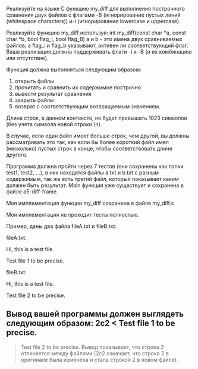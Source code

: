 Реализуйте на языке C функцию my_diff для выполнения построчного сравнения двух файлов с флагами -B (игнорирование пустых линий (whitespace characters)) и-i (игнорирование lowercase и uppercase).

Реализуйте функцию my_diff используя:
int my_diff(const char *a, const char *b, bool flag_i, bool flag_B)
a и b - это имена двух сравниваемых файлов, а flag_i и flag_b указывают, активен ли соответствующий флаг.
Ваша реализация должна поддерживать флаги -i и -B (и их комбинацию или отсутствие). 

Функция должна выполняться следующим образом:
1. открыть файлы
2. прочитать и сравнить их содержимое построчно
3. вывести результат сравнения
4. закрыть файлы
5. возврат с соответствующим возвращаемым значением. 

Длина строк, в данном контексте, не будет превышать 1023 символов (без учета символа новой строки \n). 

В случае, если один файл имеет больше строк, чем другой, вы должны рассматривать это так, как если бы более короткий файл имел (несколько) пустых строк в конце, чтобы соответствовать длине другого.

Программа должна пройти через 7 тестов (они сохранены как папки test1, test2, ...), в них находятся файлы а.txt и b.txt с разным содержимым, так же есть третий файл, который показывает каким должен быть результат.
Main функция уже существует и сохранена в файле a5-diff-frame. 


Моя имплементация функции my_diff сохранена в файле my_diff.с


Моя имплементация не проходит тесты полностью.


Пример, даны два файла fileA.txt и fileВ.txt:


fileA.txt:


Hi, this is a test file.


Test file 1 to be precise.

fileB.txt:


Hi, this is a test file.


Test file 2 to be precise.

Вывод вашей программы должен выглядеть следующим образом:
2c2
< Test file 1 to be precise.
---
> Test file 2 to be precise.
Вывод показывает, что строка 2 отличается между файлами (2c2 означает, что строка 2 в оригинале была изменена и стала строкой 2 в новом файле).
